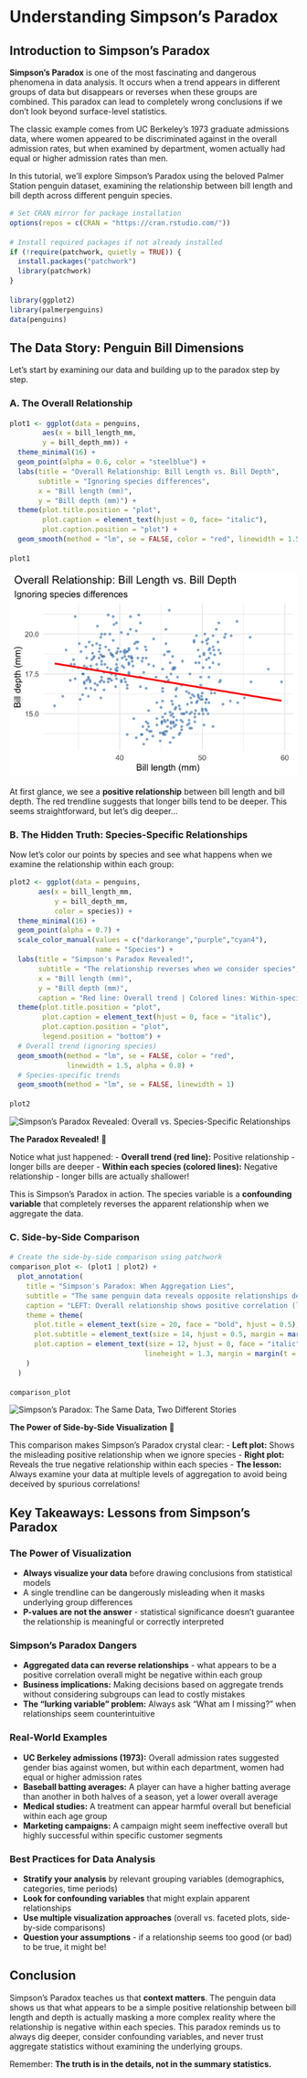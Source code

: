 # Understanding Simpson’s Paradox


## Introduction to Simpson’s Paradox

**Simpson’s Paradox** is one of the most fascinating and dangerous
phenomena in data analysis. It occurs when a trend appears in different
groups of data but disappears or reverses when these groups are
combined. This paradox can lead to completely wrong conclusions if we
don’t look beyond surface-level statistics.

The classic example comes from UC Berkeley’s 1973 graduate admissions
data, where women appeared to be discriminated against in the overall
admission rates, but when examined by department, women actually had
equal or higher admission rates than men.

In this tutorial, we’ll explore Simpson’s Paradox using the beloved
Palmer Station penguin dataset, examining the relationship between bill
length and bill depth across different penguin species.

``` r
# Set CRAN mirror for package installation
options(repos = c(CRAN = "https://cran.rstudio.com/"))

# Install required packages if not already installed
if (!require(patchwork, quietly = TRUE)) {
  install.packages("patchwork")
  library(patchwork)
}

library(ggplot2)
library(palmerpenguins)
data(penguins)
```

## The Data Story: Penguin Bill Dimensions

Let’s start by examining our data and building up to the paradox step by
step.

### A. The Overall Relationship

``` r
plot1 <- ggplot(data = penguins,
        aes(x = bill_length_mm,
        y = bill_depth_mm)) +
  theme_minimal(16) +
  geom_point(alpha = 0.6, color = "steelblue") +
  labs(title = "Overall Relationship: Bill Length vs. Bill Depth",
       subtitle = "Ignoring species differences",
       x = "Bill length (mm)",
       y = "Bill depth (mm)") +
  theme(plot.title.position = "plot",
        plot.caption = element_text(hjust = 0, face= "italic"),
        plot.caption.position = "plot") +
  geom_smooth(method = "lm", se = FALSE, color = "red", linewidth = 1.5)

plot1
```

![](README_files/figure-commonmark/unnamed-chunk-1-1.png)

At first glance, we see a **positive relationship** between bill length
and bill depth. The red trendline suggests that longer bills tend to be
deeper. This seems straightforward, but let’s dig deeper…

### B. The Hidden Truth: Species-Specific Relationships

Now let’s color our points by species and see what happens when we
examine the relationship within each group:

``` r
plot2 <- ggplot(data = penguins,
       aes(x = bill_length_mm,
           y = bill_depth_mm,
           color = species)) +
  theme_minimal(16) +
  geom_point(alpha = 0.7) +
  scale_color_manual(values = c("darkorange","purple","cyan4"),
                     name = "Species") +
  labs(title = "Simpson's Paradox Revealed!",
       subtitle = "The relationship reverses when we consider species",
       x = "Bill length (mm)",
       y = "Bill depth (mm)",
       caption = "Red line: Overall trend | Colored lines: Within-species trends") +
  theme(plot.title.position = "plot",
        plot.caption = element_text(hjust = 0, face = "italic"),
        plot.caption.position = "plot",
        legend.position = "bottom") +
  # Overall trend (ignoring species)
  geom_smooth(method = "lm", se = FALSE, color = "red", 
              linewidth = 1.5, alpha = 0.8) +
  # Species-specific trends
  geom_smooth(method = "lm", se = FALSE, linewidth = 1)

plot2
```

![Simpson’s Paradox Revealed: Overall vs. Species-Specific
Relationships](README_files/figure-commonmark/unnamed-chunk-2-1.png)

**The Paradox Revealed!** 🎯

Notice what just happened: - **Overall trend (red line):** Positive
relationship - longer bills are deeper - **Within each species (colored
lines):** Negative relationship - longer bills are actually shallower!

This is Simpson’s Paradox in action. The species variable is a
**confounding variable** that completely reverses the apparent
relationship when we aggregate the data.

### C. Side-by-Side Comparison

``` r
# Create the side-by-side comparison using patchwork
comparison_plot <- (plot1 | plot2) +
  plot_annotation(
    title = "Simpson's Paradox: When Aggregation Lies",
    subtitle = "The same penguin data reveals opposite relationships depending on whether we consider species grouping",
    caption = "LEFT: Overall relationship shows positive correlation (longer bills = deeper bills)\nRIGHT: Within each species, the relationship is actually negative (longer bills = shallower bills)\nThis reversal occurs because different species have different bill size ranges, creating a spurious positive correlation when data is aggregated.",
    theme = theme(
      plot.title = element_text(size = 20, face = "bold", hjust = 0.5),
      plot.subtitle = element_text(size = 14, hjust = 0.5, margin = margin(b = 20)),
      plot.caption = element_text(size = 12, hjust = 0, face = "italic", 
                                 lineheight = 1.3, margin = margin(t = 20))
    )
  )

comparison_plot
```

![Simpson’s Paradox: The Same Data, Two Different
Stories](README_files/figure-commonmark/unnamed-chunk-3-1.png)

**The Power of Side-by-Side Visualization** 🎯

This comparison makes Simpson’s Paradox crystal clear: - **Left plot:**
Shows the misleading positive relationship when we ignore species -
**Right plot:** Reveals the true negative relationship within each
species - **The lesson:** Always examine your data at multiple levels of
aggregation to avoid being deceived by spurious correlations!

## Key Takeaways: Lessons from Simpson’s Paradox

### The Power of Visualization

- **Always visualize your data** before drawing conclusions from
  statistical models
- A single trendline can be dangerously misleading when it masks
  underlying group differences
- **P-values are not the answer** - statistical significance doesn’t
  guarantee the relationship is meaningful or correctly interpreted

### Simpson’s Paradox Dangers

- **Aggregated data can reverse relationships** - what appears to be a
  positive correlation overall might be negative within each group
- **Business implications:** Making decisions based on aggregate trends
  without considering subgroups can lead to costly mistakes
- **The “lurking variable” problem:** Always ask “What am I missing?”
  when relationships seem counterintuitive

### Real-World Examples

- **UC Berkeley admissions (1973):** Overall admission rates suggested
  gender bias against women, but within each department, women had equal
  or higher admission rates
- **Baseball batting averages:** A player can have a higher batting
  average than another in both halves of a season, yet a lower overall
  average
- **Medical studies:** A treatment can appear harmful overall but
  beneficial within each age group
- **Marketing campaigns:** A campaign might seem ineffective overall but
  highly successful within specific customer segments

### Best Practices for Data Analysis

- **Stratify your analysis** by relevant grouping variables
  (demographics, categories, time periods)
- **Look for confounding variables** that might explain apparent
  relationships
- **Use multiple visualization approaches** (overall vs. faceted plots,
  side-by-side comparisons)
- **Question your assumptions** - if a relationship seems too good (or
  bad) to be true, it might be!

## Conclusion

Simpson’s Paradox teaches us that **context matters**. The penguin data
shows us that what appears to be a simple positive relationship between
bill length and depth is actually masking a more complex reality where
the relationship is negative within each species. This paradox reminds
us to always dig deeper, consider confounding variables, and never trust
aggregate statistics without examining the underlying groups.

Remember: **The truth is in the details, not in the summary
statistics.**
